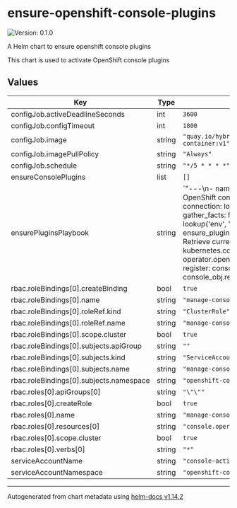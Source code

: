 # ensure-openshift-console-plugins

![Version: 0.1.0](https://img.shields.io/badge/Version-0.1.0-informational?style=flat-square)

A Helm chart to ensure openshift console plugins

This chart is used to activate OpenShift console plugins

## Values

| Key | Type | Default | Description |
|-----|------|---------|-------------|
| configJob.activeDeadlineSeconds | int | `3600` |  |
| configJob.configTimeout | int | `1800` |  |
| configJob.image | string | `"quay.io/hybridcloudpatterns/imperative-container:v1"` |  |
| configJob.imagePullPolicy | string | `"Always"` |  |
| configJob.schedule | string | `"*/5 * * * *"` |  |
| ensureConsolePlugins | list | `[]` |  |
| ensurePluginsPlaybook | string | `"---\n- name: Ensure plugins for OpenShift console\n  become: false\n  connection: local\n  hosts: localhost\n  gather_facts: false\n  vars:\n    kubeconfig: \"{{ lookup('env', 'KUBECONFIG') }}\"\n    ensure_plugins: []\n  tasks:\n    - name: Retrieve current console object\n      kubernetes.core.k8s_info:\n        api_version: operator.openshift.io/v1\n        kind: Console\n      register: console_obj\n      until: console_obj.resources | length == 1\n      retries: 20\n      delay: 5\n\n    - name: Retrieve current plugins\n      ansible.builtin.set_fact:\n        current_plugins: \"{{ console_obj.resources[0].spec.plugins }}\"\n\n    - name: Calculate new plugins\n      ansible.builtin.set_fact:\n        new_plugins: \"{{ (current_plugins + ensure_plugins) | unique() }}\"\n\n    - name: Ensure the new plugin list\n      kubernetes.core.k8s:\n        definition: \"{{ console_obj.resources[0] | combine({'spec': { 'plugins': new_plugins }}) }}\"\n        state: present\n      when: new_plugins != current_plugins"` |  |
| rbac.roleBindings[0].createBinding | bool | `true` |  |
| rbac.roleBindings[0].name | string | `"manage-console-plugins"` |  |
| rbac.roleBindings[0].roleRef.kind | string | `"ClusterRole"` |  |
| rbac.roleBindings[0].roleRef.name | string | `"manage-console-plugins"` |  |
| rbac.roleBindings[0].scope.cluster | bool | `true` |  |
| rbac.roleBindings[0].subjects.apiGroup | string | `""` |  |
| rbac.roleBindings[0].subjects.kind | string | `"ServiceAccount"` |  |
| rbac.roleBindings[0].subjects.name | string | `"manage-console-plugins"` |  |
| rbac.roleBindings[0].subjects.namespace | string | `"openshift-console-operator"` |  |
| rbac.roles[0].apiGroups[0] | string | `"\"\""` |  |
| rbac.roles[0].createRole | bool | `true` |  |
| rbac.roles[0].name | string | `"manage-console-plugins"` |  |
| rbac.roles[0].resources[0] | string | `"console.operator.openshift.io/v1"` |  |
| rbac.roles[0].scope.cluster | bool | `true` |  |
| rbac.roles[0].verbs[0] | string | `"*"` |  |
| serviceAccountName | string | `"console-activate-sa"` |  |
| serviceAccountNamespace | string | `"openshift-console-operator"` |  |

----------------------------------------------
Autogenerated from chart metadata using [helm-docs v1.14.2](https://github.com/norwoodj/helm-docs/releases/v1.14.2)
